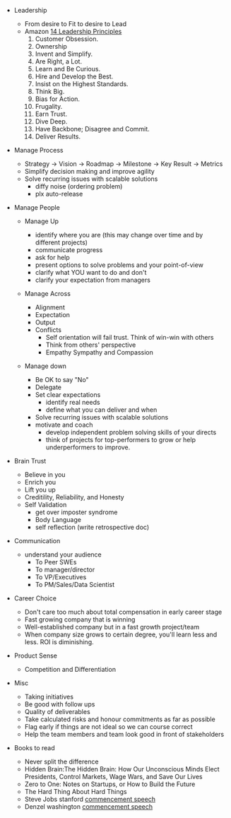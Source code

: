 * Leadership
  - From desire to Fit to desire to Lead
  - Amazon [14 Leadership Principles](https://www.inc.com/peter-economy/the-14-amazon-leadership-principles-that-can-lead-you-your-business-to-tremendous-success.html) <!--fold-->
    1. Customer Obsession.
    2. Ownership
    3. Invent and Simplify.
    4. Are Right, a Lot.
    5. Learn and Be Curious.
    6. Hire and Develop the Best.
    7. Insist on the Highest Standards.
    8. Think Big.
    9. Bias for Action.
    10. Frugality.
    11. Earn Trust.
    12. Dive Deep.
    13. Have Backbone; Disagree and Commit.
    14. Deliver Results.

* Manage Process
  - Strategy -> Vision -> Roadmap -> Milestone -> Key Result -> Metrics
  - Simplify decision making and improve agility
  - Solve recurring issues with scalable solutions 
    - diffy noise (ordering problem)
    - plx auto-release
  
* Manage People
  - Manage Up
    - identify where you are (this may change over time and by different projects) 
    - communicate progress
    - ask for help
    - present options to solve problems and your point-of-view
    - clarify what YOU want to do and don't
    - clarify your expectation from managers

  - Manage Across
    - Alignment
    - Expectation
    - Output
    - Conflicts
      - Self orientation will fail trust. Think of win-win with others
      - Think from others' perspective
      - Empathy Sympathy and Compassion

  - Manage down
    - Be OK to say "No"
    - Delegate
    - Set clear expectations
      - identify real needs
      - define what you can deliver and when 
    - Solve recurring issues with scalable solutions 
    - motivate and coach
      - develop independent problem solving skills of your directs
      - think of projects for top-performers to grow or help underperformers to improve.

* Brain Trust
  - Believe in you
  - Enrich you
  - Lift you up
  - Creditility, Reliability, and Honesty
  - Self Validation
    - get over imposter syndrome
    - Body Language
    - self reflection (write retrospective doc)

* Communication
  - understand your audience 
    - To Peer SWEs
    - To manager/director
    - To VP/Executives
    - To PM/Sales/Data Scientist

* Career Choice
  - Don't care too much about total compensation in early career stage
  - Fast growing company that is winning
  - Well-established company but in a fast growth project/team
  - When company size grows to certain degree, you'll learn less and less. ROI is diminishing.

* Product Sense
  - Competition and Differentiation


* Misc
  - Taking initiatives
  - Be good with follow ups
  - Quality of deliverables
  - Take calculated risks and honour commitments as far as possible
  - Flag early if things are not ideal so we can course correct
  - Help the team members and team look good in front of stakeholders


* Books to read
  - Never split the difference
  - Hidden Brain:The Hidden Brain: How Our Unconscious Minds Elect Presidents, Control Markets, Wage Wars, and Save Our Lives
  - Zero to One: Notes on Startups, or How to Build the Future
  - The Hard Thing About Hard Things
  - Steve Jobs stanford [commencement speech](https://www.youtube.com/watch?v=UF8uR6Z6KLc)
  - Denzel washington [commencement speech](https://www.rev.com/blog/transcripts/denzel-washington-fall-forward-commencement-speech-transcript) 